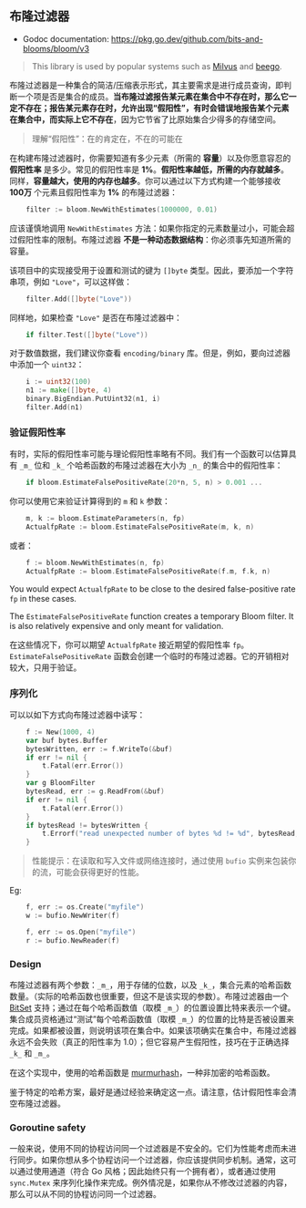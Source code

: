 ## 布隆过滤器

- Godoc documentation:  https://pkg.go.dev/github.com/bits-and-blooms/bloom/v3

> This library is used by popular systems such as [Milvus](https://github.com/milvus-io/milvus) and [beego](https://github.com/beego/Beego).

布隆过滤器是一种集合的简洁/压缩表示形式，其主要需求是进行成员查询，即判断一个项是否是集合的成员。**当布隆过滤报告某元素在集合中不存在时，那么它一定不存在；报告某元素存在时，允许出现“假阳性”，有时会错误地报告某个元素在集合中，而实际上它不存在**，因为它节省了比原始集合少得多的存储空间。

> 理解“假阳性”：在的肯定在，不在的可能在

在构建布隆过滤器时，你需要知道有多少元素（所需的 **容量**）以及你愿意容忍的 **假阳性率** 是多少。常见的假阳性率是 **1%**。**假阳性率越低，所需的内存就越多**。同样，**容量越大，使用的内存也越多**。你可以通过以下方式构建一个能够接收 **100万** 个元素且假阳性率为 **1%** 的布隆过滤器：

```Go
    filter := bloom.NewWithEstimates(1000000, 0.01) 
```

应该谨慎地调用 `NewWithEstimates` 方法：如果你指定的元素数量过小，可能会超过假阳性率的限制。布隆过滤器 **不是一种动态数据结构**：你必须事先知道所需的容量。

该项目中的实现接受用于设置和测试的键为 `[]byte` 类型。因此，要添加一个字符串项，例如 `"Love"`，可以这样做：

```Go
    filter.Add([]byte("Love"))
```

同样地，如果检查 `"Love"` 是否在布隆过滤器中：

```Go
    if filter.Test([]byte("Love"))
```

对于数值数据，我们建议你查看 `encoding/binary` 库。但是，例如，要向过滤器中添加一个 `uint32`：

```Go
    i := uint32(100)
    n1 := make([]byte, 4)
    binary.BigEndian.PutUint32(n1, i)
    filter.Add(n1)
```

### 验证假阳性率

有时，实际的假阳性率可能与理论假阳性率略有不同。我们有一个函数可以估算具有 `_m_` 位和 `_k_` 个哈希函数的布隆过滤器在大小为 `_n_` 的集合中的假阳性率：

```Go
    if bloom.EstimateFalsePositiveRate(20*n, 5, n) > 0.001 ...
```

你可以使用它来验证计算得到的 `m` 和 `k` 参数：

```Go
    m, k := bloom.EstimateParameters(n, fp)
    ActualfpRate := bloom.EstimateFalsePositiveRate(m, k, n)
```

或者：

```Go
    f := bloom.NewWithEstimates(n, fp)
    ActualfpRate := bloom.EstimateFalsePositiveRate(f.m, f.k, n)
```

You would expect `ActualfpRate` to be close to the desired false-positive rate `fp` in these cases.

The `EstimateFalsePositiveRate` function creates a temporary Bloom filter. It is
also relatively expensive and only meant for validation.

在这些情况下，你可以期望 `ActualfpRate` 接近期望的假阳性率 `fp`。`EstimateFalsePositiveRate` 函数会创建一个临时的布隆过滤器。它的开销相对较大，只用于验证。

### 序列化

可以以如下方式向布隆过滤器中读写：

```Go
	f := New(1000, 4)
	var buf bytes.Buffer
	bytesWritten, err := f.WriteTo(&buf)
	if err != nil {
		t.Fatal(err.Error())
	}
	var g BloomFilter
	bytesRead, err := g.ReadFrom(&buf)
	if err != nil {
		t.Fatal(err.Error())
	}
	if bytesRead != bytesWritten {
		t.Errorf("read unexpected number of bytes %d != %d", bytesRead, bytesWritten)
	}
```

> 性能提示：在读取和写入文件或网络连接时，通过使用 `bufio` 实例来包装你的流，可能会获得更好的性能。

Eg: 

```Go
	f, err := os.Create("myfile")
	w := bufio.NewWriter(f)
```

```Go
	f, err := os.Open("myfile")
	r := bufio.NewReader(f)
```

### Design

布隆过滤器有两个参数：`_m_`，用于存储的位数，以及 `_k_`，集合元素的哈希函数数量。（实际的哈希函数也很重要，但这不是该实现的参数）。布隆过滤器由一个 [BitSet](https://github.com/bits-and-blooms/bitset) 支持；通过在每个哈希函数值（取模 `_m_`）的位置设置比特来表示一个键。集合成员资格通过“测试”每个哈希函数值（取模 `_m_`）的位置的比特是否被设置来完成。如果都被设置，则说明该项在集合中。如果该项确实在集合中，布隆过滤器永远不会失败（真正的阳性率为 1.0）；但它容易产生假阳性，技巧在于正确选择 `_k_` 和 `_m_`。

在这个实现中，使用的哈希函数是 [murmurhash](github.com/twmb/murmur3)，一种非加密的哈希函数。

鉴于特定的哈希方案，最好是通过经验来确定这一点。请注意，估计假阳性率会清空布隆过滤器。

### Goroutine safety

一般来说，使用不同的协程访问同一个过滤器是不安全的。它们为性能考虑而未进行同步。如果你想从多个协程访问一个过滤器，你应该提供同步机制。通常，这可以通过使用通道（符合 Go 风格；因此始终只有一个拥有者），或者通过使用 `sync.Mutex` 来序列化操作来完成。例外情况是，如果你从不修改过滤器的内容，那么可以从不同的协程访问同一个过滤器。